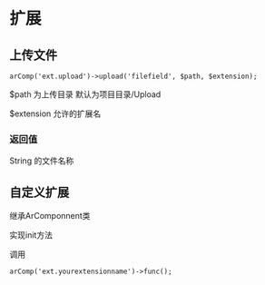 # 扩展


## 上传文件

```
arComp('ext.upload')->upload('filefield', $path, $extension);

```

$path 为上传目录 默认为项目目录/Upload

$extension  允许的扩展名

### 返回值

String 的文件名称



## 自定义扩展

继承ArComponnent类


实现init方法

调用

```arComp('ext.yourextensionname')->func();```
